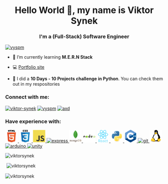 <h1 align="center">Hello World 👋, my name is Viktor Synek</h1>
<h3 align="center">I'm a (Full-Stack) Software Engineer</h3>

<p align="left"> <a href="https://twitter.com/vyspm" target="_blank"><img src="https://img.shields.io/twitter/follow/vanonyms?logo=twitter&style=for-the-badge" alt="vyspm" /></a> </p>



- 📌 I’m currently learning **M.E.R.N Stack**

- 💻 <a href="https://viktorsynek.com" target="_blank">Portfolio site</a>

- 🐍 I did a **10 Days - 10 Projects challenge in Python**. You can check them out in my respositories

<h3 align="left">Connect with me:</h3>
<p align="left">
<a href="https://linkedin.com/in/viktor-synek-86a331228" target="_blank"><img align="center" src="https://raw.githubusercontent.com/rahuldkjain/github-profile-readme-generator/master/src/images/icons/Social/linked-in-alt.svg" alt="viktor-synek" height="30" width="40" /></a>
<a href="https://twitter.com/vyspm" target="_blank"><img align="center" src="https://raw.githubusercontent.com/rahuldkjain/github-profile-readme-generator/master/src/images/icons/Social/twitter.svg" alt="vyspm" height="30" width="40" /></a>
<a href="https://www.youtube.com/@vyspm" target="_blank"><img align="center" src="https://raw.githubusercontent.com/rahuldkjain/github-profile-readme-generator/master/src/images/icons/Social/youtube.svg" alt="axd" height="30" width="40" /></a>
</p>



<h3 align="left">Have experience with:</h3>
<p align="left"> <a href="https://www.w3.org/html/" target="_blank" rel="noreferrer"> <img src="https://raw.githubusercontent.com/devicons/devicon/master/icons/html5/html5-original-wordmark.svg" alt="html5" width="40" height="40"/> </a>  <a href="https://www.w3schools.com/css/" target="_blank" rel="noreferrer"> <img src="https://raw.githubusercontent.com/devicons/devicon/master/icons/css3/css3-original-wordmark.svg" alt="css3" width="40" height="40"/> </a><a href="https://developer.mozilla.org/en-US/docs/Web/JavaScript" target="_blank" rel="noreferrer"> <img src="https://raw.githubusercontent.com/devicons/devicon/master/icons/javascript/javascript-original.svg" alt="javascript" width="40" height="40"/> </a> <a href="https://expressjs.com" target="_blank" rel="noreferrer"> <img src="https://www.nextontop.com/assets/img/services/web/expressjs.svg" alt="express" width="40" height="40"/> </a> <a href="https://www.mongodb.com/" target="_blank" rel="noreferrer"> <img src="https://raw.githubusercontent.com/devicons/devicon/master/icons/mongodb/mongodb-original-wordmark.svg" alt="mongodb" width="40" height="40"/> </a> <a href="https://nodejs.org" target="_blank" rel="noreferrer"> <img src="https://raw.githubusercontent.com/devicons/devicon/master/icons/nodejs/nodejs-original-wordmark.svg" alt="nodejs" width="40" height="40"/> </a> <a href="https://reactjs.org/" target="_blank" rel="noreferrer"> <img src="https://raw.githubusercontent.com/devicons/devicon/master/icons/react/react-original-wordmark.svg" alt="react" width="40" height="40"/> </a><a href="https://www.python.org" target="_blank" rel="noreferrer"> <img src="https://raw.githubusercontent.com/devicons/devicon/master/icons/python/python-original.svg" alt="python" width="40" height="40"/> </a> <a href="https://www.w3schools.com/cpp/" target="_blank" rel="noreferrer"> <img src="https://raw.githubusercontent.com/devicons/devicon/master/icons/cplusplus/cplusplus-original.svg" alt="cplusplus" width="40" height="40"/> </a> <a href="https://git-scm.com/" target="_blank" rel="noreferrer"> <img src="https://www.vectorlogo.zone/logos/git-scm/git-scm-icon.svg" alt="git" width="40" height="40"/> </a><a href="https://www.linux.org/" target="_blank" rel="noreferrer"> <img src="https://raw.githubusercontent.com/devicons/devicon/master/icons/linux/linux-original.svg" alt="linux" width="40" height="40"/> </a> <a href="https://www.arduino.cc/" target="_blank" rel="noreferrer"> <img src="https://cdn.worldvectorlogo.com/logos/arduino-1.svg" alt="arduino" width="40" height="40"/> </a> <a href="https://unity.com/" target="_blank" rel="noreferrer"> <img src="https://www.vectorlogo.zone/logos/unity3d/unity3d-icon.svg" alt="unity" width="40" height="40"/> </a></p>

<div>
<p>
<img src="https://github-readme-stats.vercel.app/api/top-langs?username=viktorsynek&show_icons=true&locale=en&layout=compact" alt="viktorsynek" />
</p>
</div>

<p>&nbsp;<img align="center" src="https://github-readme-stats.vercel.app/api?username=viktorsynek&show_icons=true&locale=en" alt="viktorsynek" /></p>

<p><img align="center" src="https://github-readme-streak-stats.herokuapp.com/?user=viktorsynek&" alt="viktorsynek" /></p>
